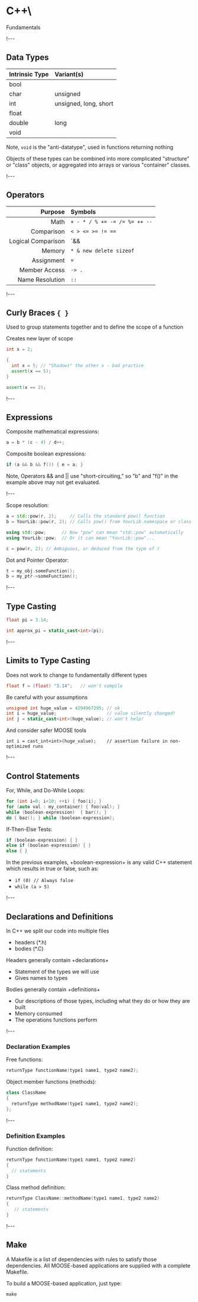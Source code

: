 # C++\\
Fundamentals

!---

## Data Types

| Intrinsic Type | Variant(s) |
| :- | :- |
| bool | |
| char | unsigned |
| int | unsigned, long, short |
| float | |
| double | long |
| void | |

Note, `void` is the "anti-datatype", used in functions returning nothing

Objects of these types can be combined into more complicated
"structure" or "class" objects, or aggregated into arrays or various
"container" classes.

!---

## Operators

| Purpose | Symbols |
| -: | :- |
| Math | `+ - * / % += -= /= %= ++ --` |
| Comparison | `< > <= >= != ==` |
| Logical Comparison | `&& || !` |
| Memory | `* & new delete sizeof` |
| Assignment | `=` |
| Member Access | `-> .` |
| Name Resolution | `::` |


!---

## Curly Braces `{ }`

Used to group statements together and to define the scope of a function

Creates new layer of scope

```cpp
int x = 2;

{
  int x = 5; // "Shadows" the other x - bad practice
  assert(x == 5);
}

assert(x == 2);
```

!---

## Expressions

Composite mathematical expressions:

```cpp
a = b * (c - 4) / d++;
```

Composite boolean expressions:

```cpp
if (a && b && f()) { e = a; }
```

Note, Operators && and || use "short-circuiting," so "b" and "f()" in the example above may not get
evaluated.

!---

Scope resolution:

```cpp
a = std::pow(r, 2);     // Calls the standard pow() function
b = YourLib::pow(r, 2); // Calls pow() from YourLib namespace or class

using std::pow;      // Now "pow" can mean "std::pow" automatically
using YourLib::pow;  // Or it can mean "YourLib::pow"...

c = pow(r, 2); // Ambiguous, or deduced from the type of r
```

Dot and Pointer Operator:

```cpp
t = my_obj.someFunction();
b = my_ptr->someFunction();
```

!---

## Type Casting

```cpp
float pi = 3.14;
```

```cpp
int approx_pi = static_cast<int>(pi);
```

!---

## Limits to Type Casting

Does not work to change to fundamentally different types

```cpp
float f = (float) "3.14";   // won't compile
```

Be careful with your assumptions

```cpp
unsigned int huge_value = 4294967295; // ok
int i = huge_value;                   // value silently changed!
int j = static_cast<int>(huge_value); // won't help!
```

And consider safer MOOSE tools

```
int i = cast_int<int>(huge_value);    // assertion failure in non-optimized runs
```

!---

## Control Statements

For, While, and Do-While Loops:

```cpp
for (int i=0; i<10; ++i) { foo(i); }
for (auto val : my_container) { foo(val); }
while (boolean-expression)  { bar(); }
do { baz(); } while (boolean-expression);
```

If-Then-Else Tests:

```cpp
if (boolean-expression) { }
else if (boolean-expression) { }
else { }
```

In the previous examples, +boolean-expression+ is any valid C++ statement which results in true or
false, such as:

- `if (0) // Always false`
- `while (a > 5)`

!---

## Declarations and Definitions

In C++ we split our code into multiple files

- headers (*.h)
- bodies (*.C)

Headers generally contain +declarations+

- Statement of the types we will use
- Gives names to types

Bodies generally contain +definitions+

- Our descriptions of those types, including what they do or how they are built
- Memory consumed
- The operations functions perform

!---

### Declaration Examples

Free functions:

```cpp
returnType functionName(type1 name1, type2 name2);
```

Object member functions (methods):

```cpp
class ClassName
{
  returnType methodName(type1 name1, type2 name2);
};
```

!---

### Definition Examples

Function definition:

```cpp
returnType functionName(type1 name1, type2 name2)
{
  // statements
}
```

Class method definition:

```cpp
returnType ClassName::methodName(type1 name1, type2 name2)
{
   // statements
}
```

!---

## Make

A Makefile is a list of dependencies with rules to satisfy those dependencies. All MOOSE-based
applications are supplied with a complete Makefile.

To build a MOOSE-based application, just type:

```text
make
```
